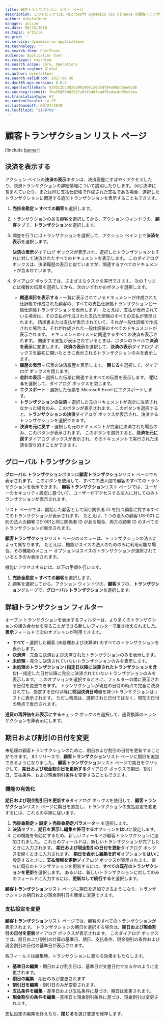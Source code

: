 ```yaml
---
title: 顧客トランザクション リスト ページ
description: このトピックでは、Microsoft Dynamics 365 Finance の顧客トランザクション リスト ページについての情報を提供します。
author: mikefalkner
manager: aolson
ms.date: 08/28/2018
ms.topic: article
ms.prod: ''
ms.service: dynamics-ax-applications
ms.technology: ''
ms.search.form: CustTrans
audience: Application User
ms.reviewer: roschlom
ms.search.scope: Core, Operations
ms.search.region: Global
ms.author: mikefalkner
ms.search.validFrom: 2017-06-30
ms.dyn365.ops.version: 8.0.4
ms.openlocfilehash: 8295c2bcdd2eb99290e1a955df84a092d8ae6adb
ms.sourcegitcommit: 3ba95d50b8262fa0f43d4faad76adac4d05eb3ea
ms.translationtype: HT
ms.contentlocale: ja-JP
ms.lasthandoff: 09/27/2019
ms.locfileid: "2178708"
---
```

# <a name="customer-transactions-list-page"></a>顧客トランザクション リスト ページ

[!include [banner](../includes/banner.md)]

## <a name="view-settlements"></a>決済を表示する

アクション ペインの**決済の表示**ボタンは、決済履歴にすばやくアクセスしたり、決済トランザクションの詳細情報について説明したりします。 同じ決済に含まれていたり、または同じ支払仕訳帳で作成された支払である場合、選択したトランザクションに関連する追加トランザクションを表示することもできます。

1. **売掛金勘定 \> すべての顧客**を選択します。
2. トランザクションのある顧客を選択してから、アクション ウィンドウの、**顧客**タブで、**トランザクション**を選択します。
3. 調査を行うにはトランザクションを選択して、アクション ペイン上で**決済を表示**を選択します。

    **決済の表示**ダイアログ ボックスが表示され、選択したトランザクションとそれに対して決済されたすべてのドキュメントを表示します。 このダイアログ ボックスは、決済履歴の表示と似ていますが、関連するすべてのドキュメントが含まれています。

4. ダイアログ ボックスでは、さまざまなタスクを実行できます。 次の 1 つまたは複数の伝票を選択してから、次のいずれかのボタンを選択します。

    - **関連項目を表示する** – 一覧に表示されているドキュメントが作成された仕訳帳で作成された顧客の、すべての支払仕訳帳トランザクションと一般仕訳帳トランザクションを表示します。 たとえば、支払が表示されている場合は、その支払が作成された支払仕訳帳のすべての支払が表示されます。 請求書または支払が表示されていて、それが一般仕訳帳で作成された場合は、それが作成された一般仕訳帳のすべてのドキュメントが表示されます。 ドキュメントのリストに関連するすべての決済も表示されます。 関連する支払が表示されているときは、ボタンのラベルで**決済を表示**に変更します。 **決済の表示**を選択して、**決済の表示**ダイアログ ボックスを最初に開いたときに表示されるトランザクションのみを表示します。
    - **履歴の表示** – 伝票の決済履歴を表示します。 **閉じる**を選択して、ダイアログ ボックスを閉じます。
    - **会計の表示** – 選択した伝票に関連するすべての伝票を表示します。 **閉じる**を選択して、ダイアログ ボックスを閉じます。
    - **エクスポート** – 選択した伝票を Microsoft Excel にエクスポートします。
    - **トランザクションの決済** – 選択した元のドキュメントが完全に決済されなかった場合のみ、このボタンが表示されます。 このボタンを選択すると、**トランザクションの決済**ダイアログ ボックスが表示され、決済するトランザクションを選択できます。
    - **決済を元に戻す** – 選択した元のドキュメントが完全に決済された場合のみ、このボタンが表示されます。 このボタンを選択すると、**決済を元に戻す**ダイアログ ボックスが表示され、そのドキュメントで実行された決済を取り消すことができます。

## <a name="global-transactions"></a>グローバル トランザクション

**グローバル トランザクション**ボタンは**顧客トランザクション**リスト ページでも表示されます。 このボタンを使用して、すべての法人間で顧客のすべてのトランザクションを表示できます。 **顧客トランザクション**リスト ページでは、ユーザーのセキュリティ設定に基づいて、ユーザーがアクセスする法人に対してのみトランザクションが表示されます。

リスト ページでは、開始した顧客として同じ関係者 ID を持つ顧客に対するすべてのトランザクションが表示されます。 たとえば、1 つの法人の顧客 US-001 に別の法人の顧客 DE-001と同じ関係者 ID がある場合、両方の顧客 ID のすべてのトランザクションが表示されます。

**顧客トランザクション**リスト ページのメニューは、トランザクションの法人によって異なります。 たとえば、機能がスイスの法人のためのみに利用可能な場合、その機能のメニュー オプションはスイスのトランザクションが選択されているときのみ表示されます。

機能にアクセスするには、以下の手順を行います。

1. **売掛金勘定 \> すべての顧客**を選択します。
2. 顧客を選択してから、アクション ウィンドウの、**顧客**タブの、**トランザクション**グループで、**グローバル トランザクション**を選択します。

## <a name="more-transaction-filters"></a>詳細トランザクション フィルター 

オープン トランザクションを表示するフィルターは、より多くのトランザクションの組み合わせを見ることができる新しいフィルターで置き換えられました。 **表示**フィールドで次のオプションが利用できます。

- **すべて** – 選択した顧客 (未処理および決算済) のすべてのトランザクションを表示します。
- **決済済** - 完全に決済および決済されたトランザクションのみを表示します。
- **未処理** - 完全に決済されていないトランザクションのみを表示します。
- **未処理のトランザクション (指定日以降に決算されたトランザクションを含む)** – 指定した日付以降に完全に決済されていないトランザクションのみを表示します。 このオプションを選択するときに、フィルターの隣に表示される日付を変更できます。 トランザクションが現在の日付の時点で完全に決済されても、指定する日付以降に**前回決済日時**値を持つトランザクションはリストに表示されます。 ただし残高は、選択された日付ではなく、現在の日付の時点で表示されます。

**通貨の再評価を非表示にする**チェック ボックスを選択して、通貨換算のトランザクションを非表示にします。

## <a name="modify-due-dates-and-discount-dates"></a>期日および割引の日付を変更

未処理の顧客トランザクションのために、期日および割引の日付を更新することができます。 8.1 リリースで、**顧客トランザクション**リスト ページに期日を追加できるようになりました。 **顧客トランザクション**リスト ページで期日をクリックして、**期日および現金割引日を更新する**ダイアログ ボックスで期日、割引日、支払条件、および現金割引条件を変更することもできます。

### <a name="activate-the-feature"></a>機能の有効化

**期日および現金割引日を更新する**ダイアログ ボックスを使用して、**顧客トランザクション**リスト ページに期日を追加し、トランザクションの支払設定を変更するには、これらの手順に従います。

1. **売掛金勘定 \> 設定 \> 売掛金勘定パラメーター** を選択します。
2. **決済**タブで、**期日を表示し編集を許可する**オプションを**はい**に設定します。
3. この機能を有効にするため、新しいフィールドが顧客トランザクションに追加されました。 これらのフィールドは、新しいトランザクションが完了したときに入力されます。 **期日および現金割引の日付を更新**ダイアログ ボックスを開くときに入力されます。 **期日を表示し編集を許可**オプションを**はい**に設定するときに、**支払情報を更新**ダイアログ ボックスが表示されます。  直ちに既存のトランザクションを更新するには、**すべての既存のトランザクションを更新**を選択します。 あるいは、新しいトランザクションに対してのみのフィールドに入力するには、**更新なしで続行する**を選択します。

**顧客トランザクション**リスト ページに期日を追加できるようになり、トランザクションの期日および現金割引日を簡単に変更できます。

### <a name="modify-the-payment-settings"></a>支払設定を変更

**顧客トランザクション**リスト ページでは、顧客のすべてのトランザクションが表示されます。 トランザクションの期日を選択する場合は、**期日および現金割引の日付を更新**ダイアログ ボックスが表示されます。 このダイアログ ボックスでは、期日および割引の計算の基準日、期日、支払条件、現金割引の条件および現金割引の日付の基準日が表示されます。

各フィールドは編集時、トランザクションに異なる効果をもたらします。

- **基準日の編集** - 期日および割引日は、基準日が文書日付であるかのように変更されます。
- **期日の編集** - 期日のみが変更されます
- **割引日を編集** - 割引日のみが変更されます。
- **支払条件を編集** - 基準日および支払条件に基づき、期日は変更されます。
- **現金割引の条件を編集** - 基準日と現金割引条件に基づき、現金割引は変更されます。

支払設定の編集を終えたら、**閉じる**を選び変更を保存します。
